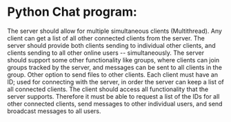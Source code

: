 # Python Chat program: 
The server should allow for multiple simultaneous clients (Multithread). Any client can get a list of all other connected clients from the server. The server should provide both clients sending to individual other clients, and clients sending to all other online users -- simultaneously. The server should support some other functionality like groups, where clients can join groups tracked by the server, and messages can be sent to all clients in the group. Other option to send files to other clients. Each client must have an ID; used for connecting with the server, in order the server can keep a list of all connected clients. The client should access all functionality that the server supports. Therefore it must be able to request a list of the IDs for all other connected clients, send messages to other individual users, and send broadcast messages to all users.
